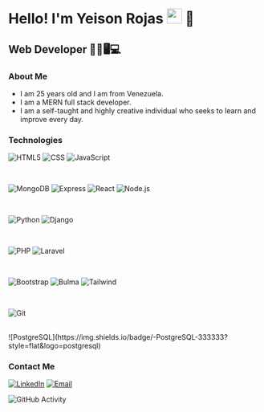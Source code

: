 <h1>Hello! I'm Yeison Rojas <img src="https://raw.githubusercontent.com/iampavangandhi/iampavangandhi/master/gifs/Hi.gif" width="30px"> 🚀</h1>
<h2>Web Developer 👨‍💻🖥💻</h2>

### About Me
- I am 25 years old and I am from Venezuela.
- I am a MERN full stack developer.
- I am a self-taught and highly creative individual who seeks to learn and improve every day.

### Technologies

  ![HTML5](https://img.shields.io/badge/HTML5-333333?style=flat&logo=HTML5)
  ![CSS](https://img.shields.io/badge/CSS-333333?style=flat&logo=CSS3&logoColor=1572B6)
  ![JavaScript](https://img.shields.io/badge/JavaScript-333333?style=flat&logo=javascript)

  <br/>
  
  ![MongoDB](https://img.shields.io/badge/-MongoDB-333333?style=flat&logo=MongoDB)
  ![Express](https://img.shields.io/badge/-Express-333333?style=flat&logo=express)
  ![React](https://img.shields.io/badge/React-333333?style=flat&logo=react)
  ![Node.js](https://img.shields.io/badge/-Node.js-333333?style=flat&logo=node.js)

  <br/>
  
  ![Python](https://img.shields.io/badge/Python-333333?logo=python)
  ![Django](https://img.shields.io/badge/Django-333333?logo=django)

  <br/>
  
  ![PHP](https://img.shields.io/badge/PHP-333333?logo=php)
  ![Laravel](https://img.shields.io/badge/Laravel-333333?logo=laravel)

  <br/>
  
  ![Bootstrap](https://img.shields.io/badge/Bootstrap-333333?logo=bootstrap)
  ![Bulma](https://img.shields.io/badge/Bulma-333333?logo=bulma)
  ![Tailwind](https://img.shields.io/badge/Tailwind-333333?logo=tailwind-css)

  <br/>
  
  ![Git](https://img.shields.io/badge/Git-333333?logo=git)
  
  <br/>
  ![PostgreSQL](https://img.shields.io/badge/-PostgreSQL-333333?style=flat&logo=postgresql)

### Contact Me
<a href="https://www.linkedin.com/in/yeison-rojas-19b04726a/"><img alt="LinkedIn" src="https://img.shields.io/badge/LinkedIn-Yeison%20Rojas-blue?style=flat-square&logo=linkedin"></a>
<a href="yeisonjr98@gmail.com"><img alt="Email" src="https://img.shields.io/badge/Gmail-yeisonjr98@gmail.com-blue?style=flat-square&logo=gmail"></a>  

![GitHub Activity](https://github-readme-stats.vercel.app/api?username=yeisonvirtual&show_icons=true)
